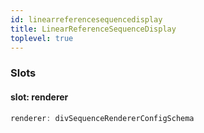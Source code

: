 ```yaml
---
id: linearreferencesequencedisplay
title: LinearReferenceSequenceDisplay
toplevel: true
---
```


### Slots

#### slot: renderer

```js
renderer: divSequenceRendererConfigSchema
```
